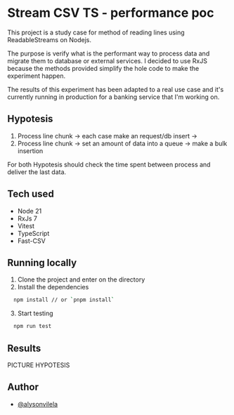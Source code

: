 
# Stream CSV TS - performance poc
This project is a study case for method of reading lines using ReadableStreams on Nodejs.

The purpose is verify what is the performant way to process data and migrate them to database or external services.
I decided to use RxJS because the methods provided simplify the hole code to make the experiment happen.

The results of this experiment has been adapted to a real use case and it's currently running in production for a banking service that I'm working on.

## Hypotesis
1. Process line chunk -> each case make an request/db insert -> 
2. Process line chunk -> set an amount of data into a queue -> make a bulk insertion

For both Hypotesis should check the time spent between process and deliver the last data.

## Tech used
- Node 21
- RxJs 7
- Vitest
- TypeScript
- Fast-CSV

## Running locally
1. Clone the project and enter on the directory
2. Install the dependencies

```bash
  npm install // or `pnpm install`
```

3. Start testing
```bash
  npm run test
```

## Results
PICTURE HYPOTESIS 

## Author
- [@alysonvilela](https://www.github.com/alysonvilela)

